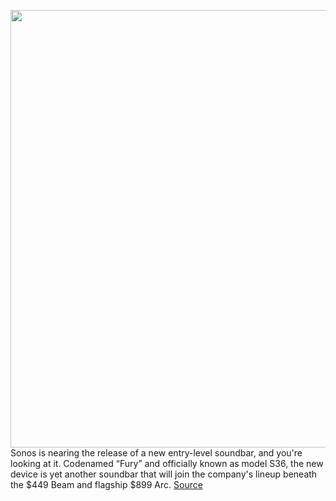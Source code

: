 <img src='https://cdn.vox-cdn.com/thumbor/IieRYwJXyV9_JBcn5FBjZCZz6O8=/0x0:2040x1360/1200x800/filters:focal(755x620:1081x946)/cdn.vox-cdn.com/uploads/chorus_image/image/70776972/SonosLede.6.jpg' width='700px' /><br/>
Sonos is nearing the release of a new entry-level soundbar, and you're looking at it. Codenamed “Fury” and officially known as model S36, the new device is yet another soundbar that will join the company's lineup beneath the $449 Beam and flagship $899 Arc.
<a href='https://www.theverge.com/2022/4/21/23035569/sonos-new-soundbar-2022-s36-fury-specs-price-release-date'> Source <a/>